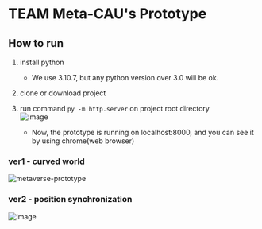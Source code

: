 # TEAM Meta-CAU's Prototype  
## How to run  
1. install python  
   - We use 3.10.7, but any python version over 3.0 will be ok.  

3. clone or download project  

4. run command `py -m http.server` on project root directory    
![image](https://github.com/CAU-Metaverse/PrototypeBuild/assets/55550753/a6a39978-a0d5-431e-8686-8f46553c96a0)  
   - Now, the prototype is running on localhost:8000, and you can see it by using chrome(web browser)

### ver1 - curved world
![metaverse-prototype](https://github.com/CAU-Metaverse/PrototypeBuild/assets/55550753/5140a2dc-8e45-4021-8bc6-48ddb577a68e)  

### ver2 - position synchronization
![image](https://github.com/CAU-Metaverse/PrototypeBuild/assets/55550753/cd37c66e-d1d3-43f2-9055-412ed85fcdd7)

